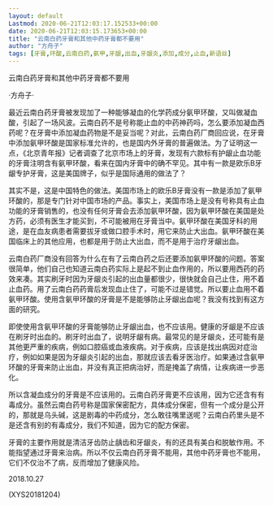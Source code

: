 ```yaml
---
layout: default
Lastmod: 2020-06-21T12:03:17.152533+00:00
date: 2020-06-21T12:03:15.173653+00:00
title: "云南白药牙膏和其他中药牙膏都不要用"
author: "方舟子"
tags: [牙膏,环酸,云南白药,氨甲,牙龈,出血,牙龈炎,添加,成分,止血,新语丝]
---
```


云南白药牙膏和其他中药牙膏都不要用

·方舟子·

最近云南白药牙膏被发现加了一种能够凝血的化学药成分氨甲环酸，又叫做凝血酸，引起了一场风波。云南白药不是号称能止血的中药神药吗，怎么要添加凝血西药呢？在牙膏中添加凝血药物是不是妥当呢？对此，云南白药厂商回应说，在牙膏中添加氨甲环酸是国家标准允许的，也是国内外牙膏的普遍做法。为了证明这一点，《北京青年报》记者调查了北京市场上的牙膏，发现有六款标有护龈止血功能的牙膏注明含有氨甲环酸，看来在国内牙膏中的确不罕见。其中有一款是欧乐B牙龈专护牙膏，这是美国牌子，似乎是国际通用的做法了？

其实不是，这是中国特色的做法。美国市场上的欧乐B牙膏没有一款是添加了氨甲环酸的，那是专门针对中国市场的产品。事实上，美国市场上是没有号称具有止血功能的牙膏销售的，也没有任何牙膏会去添加氨甲环酸，因为氨甲环酸在美国是处方药，必须有医生才能买到，不可能被用在牙膏当中。氨甲环酸在美国牙科的用途，是在血友病患者需要拔牙或做口腔手术时，用它来防止大出血。氨甲环酸在美国临床上的其他应用，也都是用于防止大出血，而不是用于治疗牙龈出血。

云南白药厂商没有回答为什么在有了云南白药之后还要添加氨甲环酸的问题。答案很简单，他们自己也知道云南白药实际上是起不到止血作用的，所以要用西药的药效来凑。其实刷牙时因为牙龈炎引起的出血量都很少，很快就会自己止住，用不着止血药。用了云南白药药膏后发现血止住了，可能不过是错觉。所以要止血用不着氨甲环酸。使用含氨甲环酸的牙膏是不是能够防止牙龈出血呢？我没有找到有这方面的研究。

即使使用含氨甲环酸的牙膏能够防止牙龈出血，也不应该用。健康的牙龈是不应该在刷牙时出血的。刷牙时出血了，说明牙龈有病。最常见的是牙龈炎，还可能有是其他更严重的疾病，例如口腔癌或血液疾病。对于疾病，应该是找出病因对症治疗，例如如果是因为牙龈炎引起的出血，那就应该去看牙医治疗。如果通过含氨甲环酸的牙膏来防止出血，并没有真正把病治好，而是掩盖了病情，让疾病进一步恶化。

所以含凝血成分的牙膏是不应该用的。云南白药牙膏更不应该用，因为它还含有有毒成分。虽然云南白药号称是国家保密配方，具体成分保密，但有一个成分是公开的，那就是乌头碱，这是剧毒的中药成分，怎么敢往嘴里送呢？云南白药里头是不是还含有别的有毒成分，我们不知道，因为它的配方保密。

牙膏的主要作用就是清洁牙齿防止龋齿和牙龈炎，有的还具有美白和脱敏作用。不能指望通过牙膏来治病。所以不仅云南白药牙膏不能用，其他中药牙膏也不能用，它们不仅治不了病，反而增加了健康风险。

2018.10.27

(XYS20181204)

